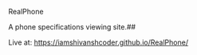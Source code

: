 
RealPhone

A phone specifications viewing site.##

Live at:
https://iamshivanshcoder.github.io/RealPhone/
